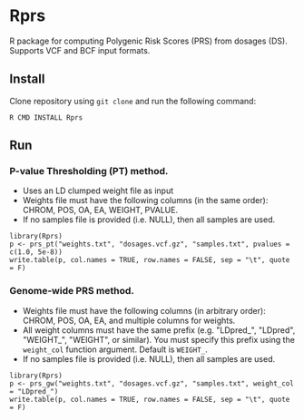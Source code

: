 # Rprs
R package for computing Polygenic Risk Scores (PRS) from dosages (DS).
Supports VCF and BCF input formats.

## Install
Clone repository using `git clone` and run the following command:
```
R CMD INSTALL Rprs
```

## Run

### P-value Thresholding (PT) method.

- Uses an LD clumped weight file as input
- Weights file must have the following columns (in the same order): CHROM, POS, OA, EA, WEIGHT, PVALUE.
- If no samples file is provided (i.e. NULL), then all samples are used.

```
library(Rprs)
p <- prs_pt("weights.txt", "dosages.vcf.gz", "samples.txt", pvalues = c(1.0, 5e-8))
write.table(p, col.names = TRUE, row.names = FALSE, sep = "\t", quote = F)
```

### Genome-wide PRS method.

- Weights file must have the following columns (in arbitrary order): CHROM, POS, OA, EA, and multiple columns for weights.
- All weight columns must have the same prefix (e.g. "LDpred_", "LDpred", "WEIGHT_", "WEIGHT", or similar). You must specify this prefix using the `weight_col` function argument. Default is `WEIGHT_`.
- If no samples file is provided (i.e. NULL), then all samples are used.

```
library(Rprs)
p <- prs_gw("weights.txt", "dosages.vcf.gz", "samples.txt", weight_col = "LDpred_")
write.table(p, col.names = TRUE, row.names = FALSE, sep = "\t", quote = F)
```
